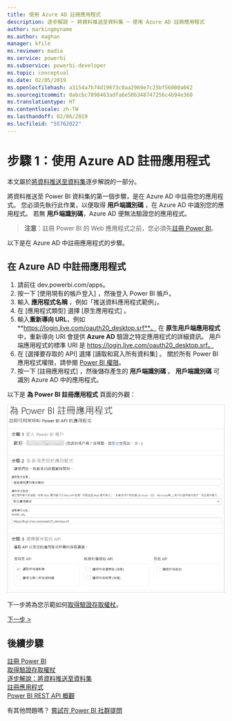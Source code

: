 ```yaml
---
title: 使用 Azure AD 註冊應用程式
description: 逐步解說 ─ 將資料推送至資料集 ─ 使用 Azure AD 註冊應用程式
author: markingmyname
ms.author: maghan
manager: kfile
ms.reviewer: madia
ms.service: powerbi
ms.subservice: powerbi-developer
ms.topic: conceptual
ms.date: 02/05/2019
ms.openlocfilehash: a3154a7b74d196f3c0aa2969e7c25bf56000a662
ms.sourcegitcommit: 0abcbc7898463adfa6e50b348747256c4b94e360
ms.translationtype: HT
ms.contentlocale: zh-TW
ms.lasthandoff: 02/06/2019
ms.locfileid: "55762022"
---
```

# <a name="step-1-register-an-app-with-azure-ad"></a>步驟 1：使用 Azure AD 註冊應用程式

本文屬於[將資料推送至資料集](walkthrough-push-data.md)逐步解說的一部分。

將資料推送至 Power BI 資料集的第一個步驟，是在 Azure AD 中註冊您的應用程式。 您必須先執行此作業，以便取得 **用戶端識別碼** ，在 Azure AD 中識別您的應用程式。 若無 **用戶端識別碼**，Azure AD 便無法驗證您的應用程式。

> **注意**：註冊 Power BI 的 Web 應用程式之前，您必須先[註冊 Power BI](create-an-azure-active-directory-tenant.md)。

以下是在 Azure AD 中註冊應用程式的步驟。

## <a name="register-an-app-in-azure-ad"></a>在 Azure AD 中註冊應用程式

1. 請前往 dev.powerbi.com/apps。
2. 按一下 [使用現有的帳戶登入] ，然後登入 Power BI 帳戶。
3. 輸入 **應用程式名稱** ，例如「推送資料應用程式範例」。
4. 在 [應用程式類型] 選擇 [原生應用程式] 。
5. 輸入**重新導向 URL**，例如 **https://login.live.com/oauth20_desktop.srf**。 在 **原生用戶端應用程式**中，重新導向 URI 會提供 **Azure AD** 驗證之特定應用程式的詳細資訊。 用戶端應用程式的標準 URI 是 https://login.live.com/oauth20_desktop.srf。
6. 在 [選擇要存取的 API] 選擇 [讀取和寫入所有資料集] 。 關於所有 Power BI 應用程式權限，請參閱 [Power BI 權限](power-bi-permissions.md)。
7. 按一下 [註冊應用程式] ，然後儲存產生的 **用戶端識別碼** 。 **用戶端識別碼** 可識別 Azure AD 中的應用程式。

以下是 **為 Power BI 註冊應用程式** 頁面的外觀：

![註冊應用程式](media/walkthrough-push-data-register-app-with-azure-ad/powerbi-developer-sample-register-app.png)

下一步將為您示範如何[取得驗證存取權杖](walkthrough-push-data-get-token.md)。

[下一步 >](walkthrough-push-data-get-token.md)

## <a name="next-steps"></a>後續步驟

[註冊 Power BI](create-an-azure-active-directory-tenant.md)  
[取得驗證存取權杖](walkthrough-push-data-get-token.md)  
[逐步解說：將資料推送至資料集](walkthrough-push-data.md)  
[註冊應用程式](register-app.md)  
[Power BI REST API 概觀](overview-of-power-bi-rest-api.md)  

有其他問題嗎？ [嘗試在 Power BI 社群提問](http://community.powerbi.com/)